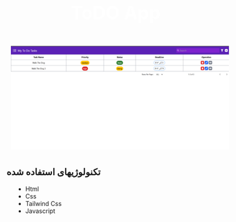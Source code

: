 <h3 style="color : white; font-size: 42px;" align="center"> ToDO App</h3>

<img src="./public/assets/Image/toDoApp.png" align="center" style="margin: 10px">

 
## تکنولوژیهای استفاده شده

<ul style="margin-left: 20px">
<li>Html</li>
<li>Css</li>
<li>Tailwind Css</li>
<li>Javascript</li>
</ul>
